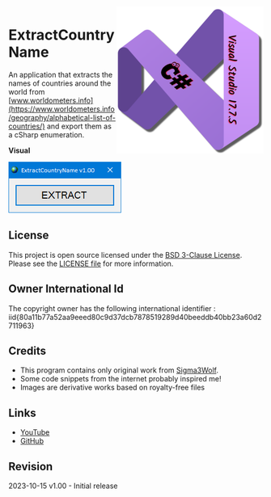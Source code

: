<img src="/images/cSharp_17.7.5.png" align="right" height="290"/>

# ExtractCountryName

An application that extracts the names of countries around the world
from [www.worldometers.info](https://www.worldometers.info/geography/alphabetical-list-of-countries/)
and export them as a cSharp enumeration.

**Visual**

![ExtractCountryName output](images/visual.png)

## License

This project is open source licensed under the [BSD 3-Clause License](https://opensource.org/license/bsd-3-clause/).
Please see the [LICENSE file](/LICENSE.txt) for more information.

## Owner International Id

The copyright owner has the following international identifier :
iid{80a11b77a52aa9eeed80c9d37dcb7878519289d40beeddb40bb23a60d2711963}

## Credits

- This program contains only original work from [Sigma3Wolf](https://github.com/Sigma3Wolf).
- Some code snippets from the internet probably inspired me!
- Images are derivative works based on royalty-free files

## Links

- [YouTube](https://youtu.be/tdv2En6P58s/)
- [GitHub](https://github.com/Sigma3Wolf/DesktopApp/)

## Revision

2023-10-15 v1.00 - Initial release
#